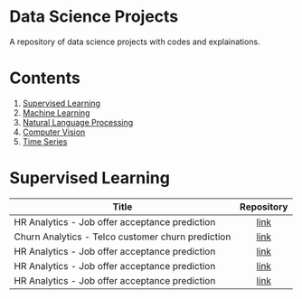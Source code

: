 # Data Science Projects
A repository of data science projects with codes and explainations.


# Contents
1. [Supervised Learning](#supervised-learning)
1. [Machine Learning](#machine-learning)
1. [Natural Language Processing](#natural-language-processing)
1. [Computer Vision](#computer-vision)
1. [Time Series](#time-series)


# Supervised Learning 

| Title        |  Repository  |
| ------------- | :-----:|
| HR Analytics - Job offer acceptance prediction | [link](./code/hr_analytics) |
| Churn Analytics - Telco customer churn prediction | [link](./code/hr_analytics) |
| HR Analytics - Job offer acceptance prediction | [link](./code/hr_analytics) |
| HR Analytics - Job offer acceptance prediction | [link](./code/hr_analytics) |
| HR Analytics - Job offer acceptance prediction | [link](./code/hr_analytics) |
